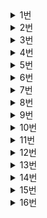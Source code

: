 <details>
    <summary>1번</summary>

Q. 2개의 정수를 서로 교환하는 알고리즘을 의사 드로 작성해보자.
```
change(a, b):
  tmp <- a
  a <- b
  b <- tmep
```

</details>
       
<details>
    <summary>2번</summary>
  
Q. 사용자로부터 받은 2개의 정수 중에서 더 큰 수를 찾는 알고리즘을 의사코드로 작성해보자.
```
greater(a, b):
  if a > b 
    then return a
  else return b
```

</details>
       
<details>
    <summary>3번</summary>
  
Q. 1부터 n까지의 합을 계산하는 알고리즘을 의사 코드로 작성해보자.
```
get_sum(n):
  sum <- 0
  for i <- 1 to n do
    sum <- sum + i
  return sum
```

</details>
       
<details>
    <summary>4번</summary>
  
Q. Set(집합) 추상 자료형을 정의하라. 다음과 같은 연산자들을 포함시켜라.<br>
Create, Insert, Remove, Is_In, Union, Intersection, Difference
```
객체 : 서로 구분되는 값들의 순서 없는 무리
함수 : 
Set Create()             ::= Set S
Insert(S, x)             ::= 집합 S에 원소 x 삽입
Remove(S, x)             ::= 집합 S에서 원소 x 제거
Boolean Is_In(S, x)      ::= 집합 S에 원소 x가 포함되어 있는지 확인
Set Union(S1, S2)        ::= 집합 S1과 S2의 모든 원소를 하나의 집합으로 생성해 반환
Set Intersection(S1, S2) ::= 집합 S1과 S2의 공통 원소를 하나의 집합으로 생성해 반환
Set Difference(S1, S2)   ::= 집합 S1의 원소들 중 집합 S2의 원소와 공통되지 않은 원소들을 하나의 집합으로 생성해 반환
```

</details>
       
<details>
    <summary>5번</summary>
  
Q.Boolean 추상 자료형을 정의하고 다음과 같은 연산자들을 포함시켜라.
And, Or, Not, Xor
```
Boolean And(x, y) ::= if (x && y) return true
                      else return false
Boolean Or(x, y)  ::= if (x || y) return true
                     else return false
Boolean Not(x)    ::= if (x) return false
                   else return true
Boolean Xor(x, y) ::= if ((x && !y) || (!x && y)) return true
                      return false
```

</details>
       
<details>
    <summary>6번</summary>
  
Q. 다음과 같은 코드의 시간 복잡도는? 여기서 n이 프로그램의 입력이라고 가정하자.
```
for(i = 1; i < n; i *= 2)
  printf("Hello");
```
```
n = 2^t 라고 가정하면, 반복문은 t번 반복된다.
t=log2n이므로 이 코드의 반복문은 log2n번 실행되고, 시간 복잡도는 O(logn)이다.
```

</details>
       
<details>
    <summary>7번</summary>
  
Q. 다음과 같은 코드의 시간 복잡도는? 여기서 n이 프로그램의 입력이라고 가정하자.
```
for(i = 0; i < n; i++)
  for(j = 1; j < n; j *= 2)
    printf("Hello");
```
```
외부 반복문은 n번, 내부 반복문은 log2n번 반복된다.
따라서 시간 복잡도는 O(nlogn)이다.
```

</details>
       
<details>
    <summary>8번</summary>
  
Q. 시간 복잡도 함수 n^2 + 10n + 8을 빅오 표기법으로 나타내면? **(O(n^2))**

</details>
       
<details>
    <summary>9번</summary>
  
Q. 시간 복잡도 함수가 7n + 10이라면 이것이 나타내는 것은 무엇인가? **(①연산의 횟수)**

</details>
       
<details>
    <summary>10번</summary>
  
Q. O(n^2)의 시간 복잡도를 가지는 알고리즘에서 입력의 개수가 2배로 되었다면 실행시간은 어떤 추세로 증가하는가? **(③4배)**

</details>
       
<details>
    <summary>11번</summary>
  
Q. f(n)에 대하여 엄격한 상황을 제공하는 표기법은 무엇인가? **(②빅오)**

</details>
       
<details>
    <summary>12번</summary>
  
Q. 빅오 표기법들을 수행시간이 적게 걸리는 것부터 나열하라.<br>
**O(1) < O(logn) < O(n) < O(nlogn) < O(n^2) < O(2^n) < O(n!)**

</details>
       
<details>
    <summary>13번</summary>
  
Q. 두 함수 30n + 4와 n^2를 여러 가지 n값으로 비교하라. 언제 30n + 4가 n^2보다 작은 값을 갖는지를 구하라.
```
        30n + 4     n^2
n = 10    304       100
n = 20    604       400
n = 30    904       900

n > 30 일 때 30n + 4가 n^2 보다 작은 값을 갖는다.
```

</details>
       
<details>
    <summary>14번</summary>
  
Q. 다음은 실제로 프로그램의 수행시간을 측정하여 도표로 나타낸 것이다. 도표로부터 이 프로그램의 시간 복잡도를 예측하여 빅오 표기법으로 나타내라.
```
입력 개수 n       수행시간(초)
    2                 2
    4                 8
    8                25
   16                63
   32               162
```
```
  2 = 2 * 1
  8 = 4 * 2
 25 = 8 * 3 + 1
 63 = 16 * 4 - 1
162 = 32 * 5 + 2

즉, 수행시간 = 입력 개수 * log2(입력 개수)로 나타낼 수 있다.
해당 식을 빅오 표기법으로 나타내면 O(nlogn)이다.
```

</details>
       
<details>
    <summary>15번</summary>
  
Q. 빅오 표기법의 정의를 사용하여 다음을 증명하라. <br>
**5n^2 + 3 = O(n^2)**
```
n0 = 3, c = 7일 때, n > 3에 대하여 5^2 + 3 <= 7n^2이 되기 때문이다.
```

</details>
       
<details>
    <summary>16번</summary>
  
Q. 빅오 표기법의 정의를 이용하여 6n^2 + 3n이 O(n)이 될 수 없음을 증명하라.
```
n0 < n에 대하여 6n^2 + 3n <= cn을 만족하는 n0과 c가 존재하지 않는다.
```

17. 배열에 정수가 들어 있다고 가정하고 다음 작업의 최악, 최선의 시간 복잡도를 빅오 표기법으로 나타내라.<br>
1) 배열의 n번째 숫자를 화면에 출력한다. **(O(1), O(1))**
2) 배열 안의 숫자 중에서 최소값을 찾는다. **(O(n), O(n))**
3) 배열 안의 모든 숫자를 더한다. **(O(n), O(n))** 

</details>
